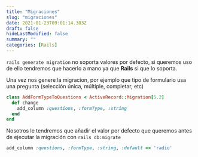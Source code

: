 ```yaml
---
title: "Migraciones"
slug: "migraciones"
date: 2021-01-23T09:01:14.383Z
draft: false
hideLastModified: false
summary: ""
categories: [Rails]
---
```



  `rails generate migration` no soporta valores por defecto, si queremos uso de
  ello tendremos que hacerlo a mano ya que __Rails__ si que lo soporta.

  Una vez nos genere la migracion, por ejemplo que tipo de formulario usa una
  pregunta (selección única, múltiple, completar, etc)

```ruby
class AddFormTypeToQuestions < ActiveRecord::Migration[5.2]
  def change
    add_column :questions, :formType, :string
  end
end
```

  Nosotros le tendremos que añadir el valor por defecto que queremos antes de
  ejecutar la migración con `rails db:migrate`

```ruby
add_column :questions, :formType, :string, :default => 'radio'
```

[post-default]: https://stackoverflow.com/a/6168127/5732392

